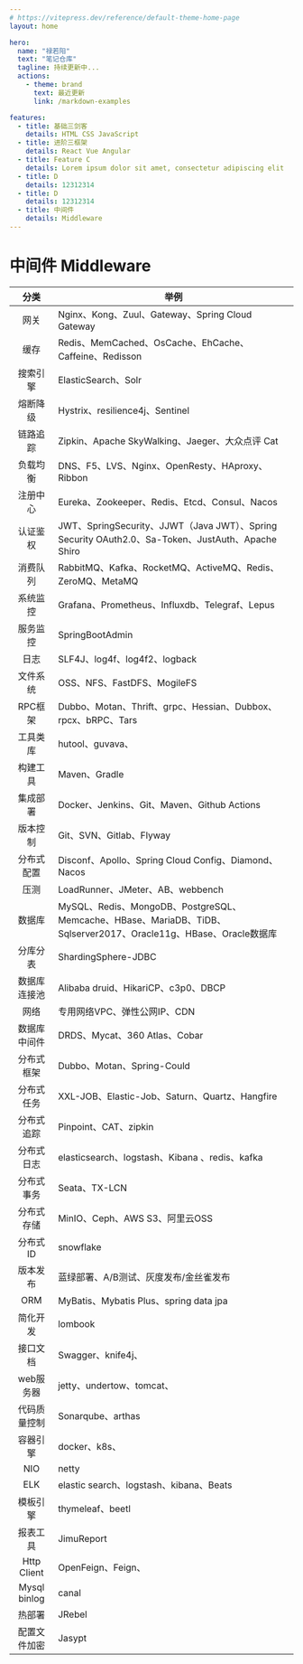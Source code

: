 ```yaml
---
# https://vitepress.dev/reference/default-theme-home-page
layout: home

hero:
  name: "禄若阳"
  text: "笔记仓库"
  tagline: 持续更新中...
  actions:
    - theme: brand
      text: 最近更新
      link: /markdown-examples

features:
  - title: 基础三剑客
    details: HTML CSS JavaScript
  - title: 进阶三框架
    details: React Vue Angular
  - title: Feature C
    details: Lorem ipsum dolor sit amet, consectetur adipiscing elit
  - title: D
    details: 12312314
  - title: D
    details: 12312314
  - title: 中间件
    details: Middleware
---
```


# 中间件 Middleware

| 分类 | 举例 |
| :-------------: | -----------  |
|网关|Nginx、Kong、Zuul、Gateway、Spring Cloud Gateway|
|缓存|Redis、MemCached、OsCache、EhCache、Caffeine、Redisson|
|搜索引擎|ElasticSearch、Solr|
|熔断降级|Hystrix、resilience4j、Sentinel|
|链路追踪|Zipkin、Apache SkyWalking、Jaeger、大众点评 Cat|
|负载均衡|DNS、F5、LVS、Nginx、OpenResty、HAproxy、Ribbon|
|注册中心|Eureka、Zookeeper、Redis、Etcd、Consul、Nacos|
|认证鉴权|JWT、SpringSecurity、JJWT（Java JWT）、Spring Security OAuth2.0、Sa-Token、JustAuth、Apache Shiro|
|消费队列|RabbitMQ、Kafka、RocketMQ、ActiveMQ、Redis、ZeroMQ、MetaMQ|
|系统监控|Grafana、Prometheus、Influxdb、Telegraf、Lepus|
|服务监控|SpringBootAdmin|
|日志|SLF4J、log4f、log4f2、logback|
|文件系统|OSS、NFS、FastDFS、MogileFS|
|RPC框架| Dubbo、Motan、Thrift、grpc、Hessian、Dubbox、rpcx、bRPC、Tars|
|工具类库|hutool、guvava、|
|构建工具|Maven、Gradle|
|集成部署|Docker、Jenkins、Git、Maven、Github Actions|
|版本控制|Git、SVN、Gitlab、Flyway|
|分布式配置|Disconf、Apollo、Spring Cloud Config、Diamond、Nacos |
|压测|LoadRunner、JMeter、AB、webbench|
|数据库|MySQL、Redis、MongoDB、PostgreSQL、Memcache、HBase、MariaDB、TiDB、Sqlserver2017、Oracle11g、HBase、Oracle数据库|
|分库分表|ShardingSphere-JDBC|
|数据库连接池|Alibaba druid、HikariCP、c3p0、DBCP|
|网络|专用网络VPC、弹性公网IP、CDN|
|数据库中间件|DRDS、Mycat、360 Atlas、Cobar|
|分布式框架|Dubbo、Motan、Spring-Could|
|分布式任务|XXL-JOB、Elastic-Job、Saturn、Quartz、Hangfire|
|分布式追踪|Pinpoint、CAT、zipkin|
|分布式日志|elasticsearch、logstash、Kibana 、redis、kafka|
|分布式事务|Seata、TX-LCN|
|分布式存储|MinIO、Ceph、AWS S3、阿里云OSS|
|分布式ID|snowflake|
|版本发布|蓝绿部署、A/B测试、灰度发布/金丝雀发布|
|ORM| MyBatis、Mybatis Plus、spring data jpa|
|简化开发|lombook|
|接口文档|Swagger、knife4j、|
|web服务器|jetty、undertow、tomcat、|
|代码质量控制|Sonarqube、arthas|
|容器引擎|docker、k8s、|
|NIO|netty|
|ELK|elastic search、logstash、kibana、Beats|
|模板引擎|thymeleaf、beetl|
|报表工具| JimuReport|
|Http Client| OpenFeign、Feign、|
|Mysql binlog | canal |
|热部署|JRebel|
|配置文件加密|Jasypt